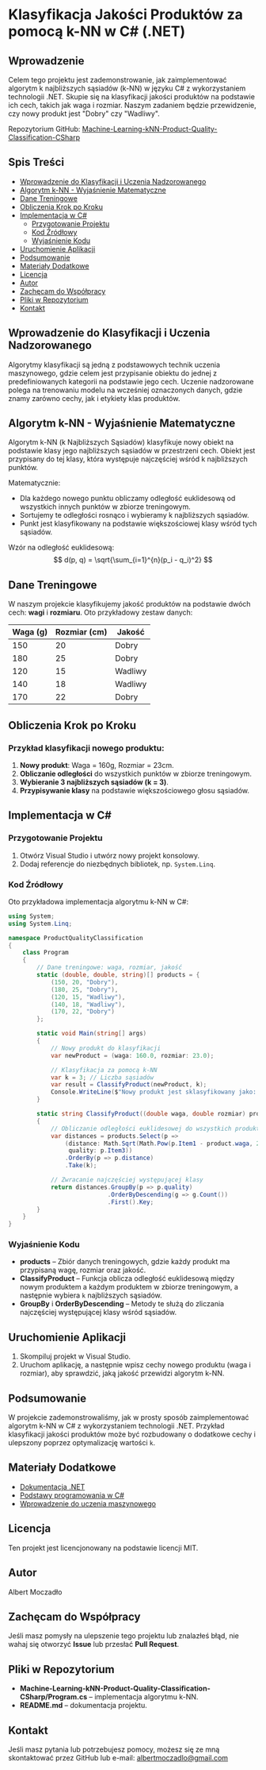 # Klasyfikacja Jakości Produktów za pomocą k-NN w C# (.NET)

## Wprowadzenie
Celem tego projektu jest zademonstrowanie, jak zaimplementować algorytm k najbliższych sąsiadów (k-NN) w języku C# z wykorzystaniem technologii .NET. Skupie się na klasyfikacji jakości produktów na podstawie ich cech, takich jak waga i rozmiar. Naszym zadaniem będzie przewidzenie, czy nowy produkt jest "Dobry" czy "Wadliwy".

Repozytorium GitHub: [Machine-Learning-kNN-Product-Quality-Classification-CSharp](https://github.com/albertmoczadlo/Machine-Learning-kNN-Product-Quality-Classification-CSharp)

## Spis Treści
- [Wprowadzenie do Klasyfikacji i Uczenia Nadzorowanego](#wprowadzenie-do-klasyfikacji-i-uczenia-nadzorowanego)
- [Algorytm k-NN - Wyjaśnienie Matematyczne](#algorytm-k-nn---wyjaśnienie-matematyczne)
- [Dane Treningowe](#dane-treningowe)
- [Obliczenia Krok po Kroku](#obliczenia-krok-po-kroku)
- [Implementacja w C#](#implementacja-w-c)
  - [Przygotowanie Projektu](#przygotowanie-projektu)
  - [Kod Źródłowy](#kod-żródłowy)
  - [Wyjaśnienie Kodu](#wyjaśnienie-kodu)
- [Uruchomienie Aplikacji](#uruchomienie-aplikacji)
- [Podsumowanie](#podsumowanie)
- [Materiały Dodatkowe](#materiały-dodatkowe)
- [Licencja](#licencja)
- [Autor](#autor)
- [Zachęcam do Współpracy](#zachęcam-do-współpracy)
- [Pliki w Repozytorium](#pliki-w-repozytorium)
- [Kontakt](#kontakt)

## Wprowadzenie do Klasyfikacji i Uczenia Nadzorowanego
Algorytmy klasyfikacji są jedną z podstawowych technik uczenia maszynowego, gdzie celem jest przypisanie obiektu do jednej z predefiniowanych kategorii na podstawie jego cech. Uczenie nadzorowane polega na trenowaniu modelu na wcześniej oznaczonych danych, gdzie znamy zarówno cechy, jak i etykiety klas produktów.

## Algorytm k-NN - Wyjaśnienie Matematyczne
Algorytm k-NN (k Najbliższych Sąsiadów) klasyfikuje nowy obiekt na podstawie klasy jego najbliższych sąsiadów w przestrzeni cech. Obiekt jest przypisany do tej klasy, która występuje najczęściej wśród k najbliższych punktów. 

Matematycznie:
- Dla każdego nowego punktu obliczamy odległość euklidesową od wszystkich innych punktów w zbiorze treningowym.
- Sortujemy te odległości rosnąco i wybieramy k najbliższych sąsiadów.
- Punkt jest klasyfikowany na podstawie większościowej klasy wśród tych sąsiadów.

Wzór na odległość euklidesową:
$$
d(p, q) = \sqrt{\sum_{i=1}^{n}(p_i - q_i)^2}
$$

## Dane Treningowe
W naszym projekcie klasyfikujemy jakość produktów na podstawie dwóch cech: **wagi** i **rozmiaru**. Oto przykładowy zestaw danych:

| Waga (g) | Rozmiar (cm) | Jakość  |
|----------|---------------|---------|
| 150      | 20            | Dobry   |
| 180      | 25            | Dobry   |
| 120      | 15            | Wadliwy |
| 140      | 18            | Wadliwy |
| 170      | 22            | Dobry   |

## Obliczenia Krok po Kroku
### Przykład klasyfikacji nowego produktu:
1. **Nowy produkt**: Waga = 160g, Rozmiar = 23cm.
2. **Obliczanie odległości** do wszystkich punktów w zbiorze treningowym.
3. **Wybieranie 3 najbliższych sąsiadów (k = 3)**.
4. **Przypisywanie klasy** na podstawie większościowego głosu sąsiadów.

## Implementacja w C#

### Przygotowanie Projektu
1. Otwórz Visual Studio i utwórz nowy projekt konsolowy.
2. Dodaj referencje do niezbędnych bibliotek, np. `System.Linq`.

### Kod Źródłowy
Oto przykładowa implementacja algorytmu k-NN w C#:

```csharp
using System;
using System.Linq;

namespace ProductQualityClassification
{
    class Program
    {
        // Dane treningowe: waga, rozmiar, jakość
        static (double, double, string)[] products = {
            (150, 20, "Dobry"),
            (180, 25, "Dobry"),
            (120, 15, "Wadliwy"),
            (140, 18, "Wadliwy"),
            (170, 22, "Dobry")
        };

        static void Main(string[] args)
        {
            // Nowy produkt do klasyfikacji
            var newProduct = (waga: 160.0, rozmiar: 23.0);

            // Klasyfikacja za pomocą k-NN
            var k = 3; // Liczba sąsiadów
            var result = ClassifyProduct(newProduct, k);
            Console.WriteLine($"Nowy produkt jest sklasyfikowany jako: {result}");
        }

        static string ClassifyProduct((double waga, double rozmiar) product, int k)
        {
            // Obliczanie odległości euklidesowej do wszystkich produktów
            var distances = products.Select(p =>
                (distance: Math.Sqrt(Math.Pow(p.Item1 - product.waga, 2) + Math.Pow(p.Item2 - product.rozmiar, 2)),
                 quality: p.Item3))
                .OrderBy(p => p.distance)
                .Take(k);

            // Zwracanie najczęściej występującej klasy
            return distances.GroupBy(p => p.quality)
                            .OrderByDescending(g => g.Count())
                            .First().Key;
        }
    }
}
```

### Wyjaśnienie Kodu
- **products** – Zbiór danych treningowych, gdzie każdy produkt ma przypisaną wagę, rozmiar oraz jakość.
- **ClassifyProduct** – Funkcja oblicza odległość euklidesową między nowym produktem a każdym produktem w zbiorze treningowym, a następnie wybiera `k` najbliższych sąsiadów.
- **GroupBy** i **OrderByDescending** – Metody te służą do zliczania najczęściej występującej klasy wśród sąsiadów.

## Uruchomienie Aplikacji
1. Skompiluj projekt w Visual Studio.
2. Uruchom aplikację, a następnie wpisz cechy nowego produktu (waga i rozmiar), aby sprawdzić, jaką jakość przewidzi algorytm k-NN.

## Podsumowanie
W projekcie zademonstrowaliśmy, jak w prosty sposób zaimplementować algorytm k-NN w C# z wykorzystaniem technologii .NET. Przykład klasyfikacji jakości produktów może być rozbudowany o dodatkowe cechy i ulepszony poprzez optymalizację wartości `k`.

## Materiały Dodatkowe
- [Dokumentacja .NET](https://docs.microsoft.com/dotnet/)
- [Podstawy programowania w C#](https://learn.microsoft.com/dotnet/csharp/)
- [Wprowadzenie do uczenia maszynowego](https://learn.microsoft.com/dotnet/machine-learning/)

## Licencja
Ten projekt jest licencjonowany na podstawie licencji MIT.

## Autor
Albert Moczadło

## Zachęcam do Współpracy
Jeśli masz pomysły na ulepszenie tego projektu lub znalazłeś błąd, nie wahaj się otworzyć **Issue** lub przesłać **Pull Request**.

## Pliki w Repozytorium
- **Machine-Learning-kNN-Product-Quality-Classification-CSharp/Program.cs** – implementacja algorytmu k-NN.
- **README.md** – dokumentacja projektu.

## Kontakt
Jeśli masz pytania lub potrzebujesz pomocy, możesz się ze mną skontaktować przez GitHub lub e-mail: [albertmoczadlo@gmail.com](mailto:albertmoczadlo@gmail.com)
